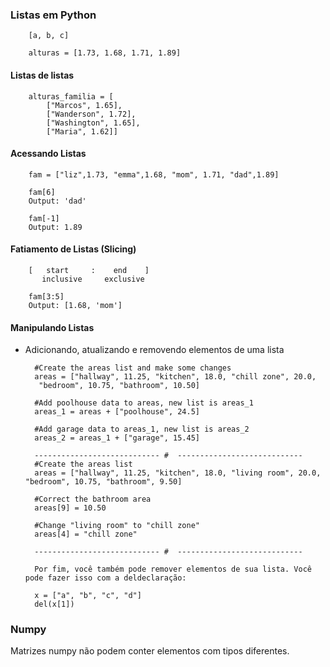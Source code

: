 ### Listas em Python

        [a, b, c]
  
        alturas = [1.73, 1.68, 1.71, 1.89]

#### Listas de listas

        alturas_familia = [
            ["Marcos", 1.65],
            ["Wanderson", 1.72],
            ["Washington", 1.65],
            ["Maria", 1.62]]


####  Acessando Listas

        fam = ["liz",1.73, "emma",1.68, "mom", 1.71, "dad",1.89]
    
        fam[6]
        Output: 'dad'

        fam[-1]
        Output: 1.89

#### Fatiamento de Listas (Slicing)
        
        [   start     :    end    ]
           inclusive     exclusive

        fam[3:5]
        Output: [1.68, 'mom']

#### Manipulando Listas

* Adicionando, atualizando e removendo elementos de uma lista

        #Create the areas list and make some changes
        areas = ["hallway", 11.25, "kitchen", 18.0, "chill zone", 20.0,
         "bedroom", 10.75, "bathroom", 10.50]

        #Add poolhouse data to areas, new list is areas_1
        areas_1 = areas + ["poolhouse", 24.5]

        #Add garage data to areas_1, new list is areas_2
        areas_2 = areas_1 + ["garage", 15.45]

        ---------------------------- #  ----------------------------
        #Create the areas list
        areas = ["hallway", 11.25, "kitchen", 18.0, "living room", 20.0, "bedroom", 10.75, "bathroom", 9.50]

        #Correct the bathroom area
        areas[9] = 10.50

        #Change "living room" to "chill zone"
        areas[4] = "chill zone"

        ---------------------------- #  ----------------------------

        Por fim, você também pode remover elementos de sua lista. Você pode fazer isso com a deldeclaração:

        x = ["a", "b", "c", "d"]
        del(x[1])

### Numpy
Matrizes numpy não podem conter elementos com tipos diferentes.

